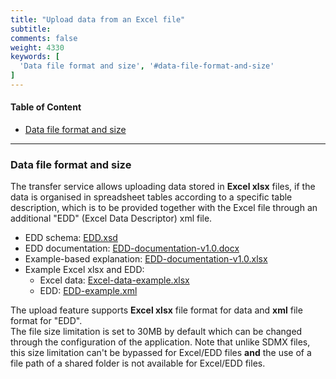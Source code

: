 ```yaml
---
title: "Upload data from an Excel file"
subtitle: 
comments: false
weight: 4330
keywords: [
  'Data file format and size', '#data-file-format-and-size'
]
---
```


#### Table of Content
- [Data file format and size](#data-file-format-and-size)

---

### Data file format and size
The transfer service allows uploading data stored in **Excel xlsx** files, if the data is organised in spreadsheet tables according to a specific table description, which is to be provided together with the Excel file through an additional "EDD" (Excel Data Descriptor) xml file.

- EDD schema: [EDD.xsd](/dotstatsuite-documentation/using-dlm/manage-data/upload-data/EDD.xsd)
- EDD documentation: [EDD-documentation-v1.0.docx](/dotstatsuite-documentation/using-dlm/manage-data/upload-data/EDD-documentation-v1.0.docx)
- Example-based explanation: [EDD-documentation-v1.0.xlsx](/dotstatsuite-documentation/using-dlm/manage-data/upload-data/EDD-documentation-v1.0.xlsx)
- Example Excel xlsx and EDD: 
  - Excel data: [Excel-data-example.xlsx](/dotstatsuite-documentation/using-dlm/manage-data/upload-data/Excel-data-example.xlsx)
  - EDD: [EDD-example.xml](/dotstatsuite-documentation/using-dlm/manage-data/upload-data/EDD-example.xml)

The upload feature supports **Excel xlsx** file format for data and **xml** file format for "EDD".  
The file size limitation is set to 30MB by default which can be changed through the configuration of the application. Note that unlike SDMX files, this size limitation can't be bypassed for Excel/EDD files **and** the use of a file path of a shared folder is not available for Excel/EDD files.

